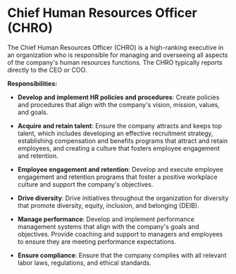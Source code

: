 # Chief Human Resources Officer (CHRO)

The Chief Human Resources Officer (CHRO) is a high-ranking executive in an organization who is responsible for managing and overseeing all aspects of the company's human resources functions. The CHRO typically reports directly to the CEO or COO.

**Responsibilities:**

* **Develop and implement HR policies and procedures**: Create policies and procedures that align with the company's vision, mission, values, and goals.

* **Acquire and retain talent**: Ensure the company attracts and keeps top talent, which includes developing an effective recruitment strategy, establishing compensation and benefits programs that attract and retain employees, and creating a culture that fosters employee engagement and retention.

* **Employee engagement and retention**: Develop and execute employee engagement and retention programs that foster a positive workplace culture and support the company's objectives.

* **Drive diversity**: Drive initiatives throughout the organization for diversity that promote diversity, equity, inclusion, and belonging (DEIB).

* **Manage performance**: Develop and implement performance management systems that align with the company's goals and objectives. Provide coaching and support to managers and employees to ensure they are meeting performance expectations.

* **Ensure compliance**: Ensure that the company complies with all relevant labor laws, regulations, and ethical standards.
